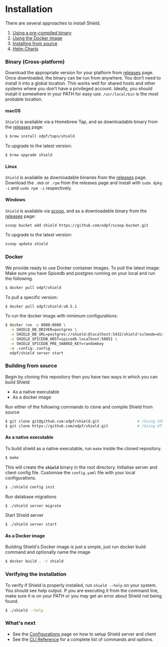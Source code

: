 # Installation

There are several approaches to install Shield.

1. [Using a pre-compiled binary](#binary-cross-platform)
2. [Using the Docker image](#docker)
3. [Installing from source](#building-from-source)
4. [Helm Charts](https://github.com/odpf/charts/tree/main/stable/shield)

### Binary (Cross-platform)

Download the appropriate version for your platform from [releases](https://github.com/odpf/shield/releases) page. Once downloaded, the binary can be run from anywhere.
You don’t need to install it into a global location. This works well for shared hosts and other systems where you don’t have a privileged account.
Ideally, you should install it somewhere in your PATH for easy use. `/usr/local/bin` is the most probable location.

#### macOS

`Shield` is available via a Homebrew Tap, and as downloadable binary from the [releases](https://github.com/odpf/shield/releases) page:

```sh
$ brew install odpf/taps/shield
```

To upgrade to the latest version:

```sh
$ brew upgrade shield
```

#### Linux

`Shield` is available as downloadable binaries from the [releases](https://github.com/odpf/shield/releases/latest) page. Download the `.deb` or `.rpm` from the releases page and install with `sudo dpkg -i` and `sudo rpm -i` respectively.

#### Windows

`Shield` is available via [scoop](https://scoop.sh/), and as a downloadable binary from the [releases](https://github.com/odpf/shield/releases/latest) page:

```sh
scoop bucket add shield https://github.com/odpf/scoop-bucket.git
```

To upgrade to the latest version:

```sh
scoop update shield
```

### Docker

We provide ready to use Docker container images. To pull the latest image: Make sure you have Spicedb and postgres running on your local and run the following.

```sh
$ docker pull odpf/shield
```

To pull a specific version:

```sh
$ docker pull odpf/shield:v0.5.1
```

To run the docker image with minimum configurations:

```sh
$ docker run -p 8080:8080 \
  -e SHIELD_DB_DRIVER=postgres \
  -e SHIELD_DB_URL=postgres://shield:@localhost:5432/shield?sslmode=disable \
  -e SHIELD_SPICEDB_HOST=spicedb.localhost:50051 \
  -e SHIELD_SPICEDB_PRE_SHARED_KEY=randomkey
  -v .config:.config
  odpf/shield server start
```

### Building from source

Begin by cloning this repository then you have two ways in which you can build Shield:

- As a native executable
- As a docker image

Run either of the following commands to clone and compile Shield from source

```bash
$ git clone git@github.com:odpf/shield.git                 # (Using SSH Protocol)
$ git clone https://github.com/odpf/shield.git             # (Using HTTPS Protocol)
```

#### As a native executable

To build shield as a native executable, run `make` inside the cloned repository.

```bash
$ make
```

This will create the **`shield`** binary in the root directory. Initialise server and client config file. Customise the `config.yaml` file with your local configurations.

```bash
$ ./shield config init
```

Run database migrations

```bash
$ ./shield server migrate
```

Start Shield server

```bash
$ ./shield server start
```

#### As a Docker image

Building Shield's Docker image is just a simple, just run docker build command and optionally name the image

```bash
$ docker build . -t shield
```

### Verifying the installation​

To verify if Shield is properly installed, run `shield --help` on your system. You should see help output. If you are executing it from the command line, make sure it is on your PATH or you may get an error about Shield not being found.

```bash
$ ./shield --help
```

### What's next

- See the [Configurations](./configurations.md) page on how to setup Shield server and client
- See the [CLI Reference](./reference/cli.md) for a complete list of commands and options.
